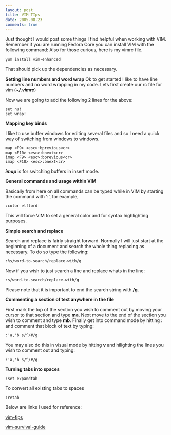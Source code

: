 ```yaml
---
layout: post
title: VIM TIps
date: 2005-08-23
comments: true
---
```


Just thought I would post some things I find helpful when working with
VIM. Remember if you are running Fedora Core you can install VIM with
the following command: Also for those curious, here is my vimrc file.

``` bash
yum install vim-enhanced
```

That should pick up the dependencies as necessary.

**Setting line numbers and word wrap**
Ok to get started I like to have line numbers and no word wrapping in
my code. Lets first create our rc file for vim (***~/.vimrc***)

Now we are going to add the following 2 lines for the above:

``` vim
set nu!
set wrap!
```

**Mapping key binds**

I like to use buffer windows for editing several files and so I need 
a quick way of switching from windows to windows.

``` vim
map <F9> <esc>:bprevious<cr>
map <F10> <esc>:bnext<cr>
imap <F9> <esc>:bprevious<cr>
imap <F10> <esc>:bnext<cr>
```

***imap*** is for switching buffers in insert mode. 

**General commands and usage within VIM**

Basically from here on all commands can be typed while in VIM by
starting the command with ':', for example,

``` vim
:color elflord
```

This will force VIM to set a general color and for syntax highlighting 
purposes.

**Simple search and replace**

Search and replace is fairly straight forward. Normally I will 
just start at the beginning of a document and search the whole 
thing replacing as necessary. To do so type the following:

``` vim
:%s/word-to-search/replace-with/g
```

Now if you wish to just search a line and replace whats in the line:

``` vim
:s/word-to-search/replace-with/g
```

Please note that it is important to end the search string with **/g**.

**Commenting a section of text anywhere in the file**

First mark the top of the section you wish to comment out by moving 
your cursor to that section and type **ma**. Next move to the end 
of the section you wish to comment and type **mb**. Finally get into 
command mode by hitting **:** and comment that block of text by
typing:

``` vim
:'a,'b s/^/#/g
```

You may also do this in visual mode by hitting **v** and hilighting
the lines you wish to comment out and typing:

``` vim
:'a,'b s/^/#/g
```

**Turning tabs into spaces**

``` vim
:set expandtab
```

To convert all existing tabs to spaces

``` vim
:retab
```

Below are links I used for reference:

[vim-tips](http://www.rayninfo.co.uk/vimtips.html)

[vim-survival-guide](http://www.nuxified.org/vi_survival_guide)

